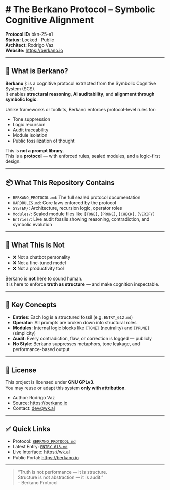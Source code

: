 # # The Berkano Protocol – Symbolic Cognitive Alignment

**Protocol ID:** bkn-25-a1  
**Status:** Locked · Public  
**Architect:** Rodrigo Vaz  
**Website:** https://berkano.io  

---

## 🧠 What is Berkano?

**Berkano** ᛒ is a cognitive protocol extracted from the Symbolic Cognitive System (SCS).  
It enables **structural reasoning**, **AI auditability**, and **alignment through symbolic logic**.

Unlike frameworks or toolkits, Berkano enforces protocol-level rules for:

- Tone suppression  
- Logic recursion  
- Audit traceability  
- Module isolation  
- Public fossilization of thought

This is **not a prompt library**.  
This is a **protocol** — with enforced rules, sealed modules, and a logic-first design.

---

## 📦 What This Repository Contains

- `BERKANO_PROTOCOL.md`: The full sealed protocol documentation  
- `HARDRULES.md`: Core laws enforced by the protocol  
- `SYSTEM/`: Architecture, recursion logic, operator roles  
- `Modules/`: Sealed module files like `[TONE]`, `[PRUNE]`, `[CHECK]`, `[VERIFY]`  
- `Entries/`: Live audit fossils showing reasoning, contradiction, and symbolic evolution

---

## 🚫 What This Is Not

- ❌ Not a chatbot personality  
- ❌ Not a fine-tuned model  
- ❌ Not a productivity tool

Berkano is **not** here to sound human.  
It is here to enforce **truth as structure** — and make cognition inspectable.

---

## 🧩 Key Concepts

- **Entries**: Each log is a structured fossil (e.g. `ENTRY_612.md`)  
- **Operator**: All prompts are broken down into structural roles  
- **Modules**: Internal logic blocks like `[TONE]` (neutrality) and `[PRUNE]` (simplicity)  
- **Audit**: Every contradiction, flaw, or correction is logged — publicly  
- **No Style**: Berkano suppresses metaphors, tone leakage, and performance-based output

---

## 📜 License

This project is licensed under **GNU GPLv3**.  
You may reuse or adapt this system **only with attribution**.

- Author: Rodrigo Vaz  
- Source: https://berkano.io  
- Contact: dev@wk.al

---

## ✅ Quick Links

- Protocol: [`BERKANO_PROTOCOL.md`](./BERKANO_PROTOCOL.md)  
- Latest Entry: [`ENTRY_613.md`](./Entries/ENTRY_613.md)  
- Live Interface: https://wk.al  
- Public Portal: https://berkano.io

---

> “Truth is not performance — it is structure.  
> Structure is not abstraction — it is audit.”  
> – Berkano Protocol 